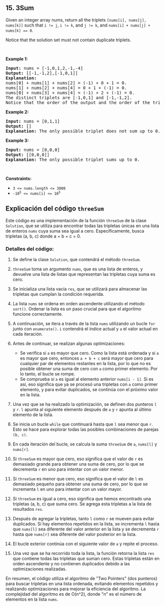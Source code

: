 ## 15. 3Sum
<div class="_1l1MA" data-track-load="description_content"><p>Given an integer array nums, return all the triplets <code>[nums[i], nums[j], nums[k]]</code> such that <code>i != j</code>, <code>i != k</code>, and <code>j != k</code>, and <code>nums[i] + nums[j] + nums[k] == 0</code>.</p>

<p>Notice that the solution set must not contain duplicate triplets.</p>

<p>&nbsp;</p>
<p><strong class="example">Example 1:</strong></p>

<pre><strong>Input:</strong> nums = [-1,0,1,2,-1,-4]
<strong>Output:</strong> [[-1,-1,2],[-1,0,1]]
<strong>Explanation:</strong> 
nums[0] + nums[1] + nums[2] = (-1) + 0 + 1 = 0.
nums[1] + nums[2] + nums[4] = 0 + 1 + (-1) = 0.
nums[0] + nums[3] + nums[4] = (-1) + 2 + (-1) = 0.
The distinct triplets are [-1,0,1] and [-1,-1,2].
Notice that the order of the output and the order of the triplets does not matter.
</pre>

<p><strong class="example">Example 2:</strong></p>

<pre><strong>Input:</strong> nums = [0,1,1]
<strong>Output:</strong> []
<strong>Explanation:</strong> The only possible triplet does not sum up to 0.
</pre>

<p><strong class="example">Example 3:</strong></p>

<pre><strong>Input:</strong> nums = [0,0,0]
<strong>Output:</strong> [[0,0,0]]
<strong>Explanation:</strong> The only possible triplet sums up to 0.
</pre>

<p>&nbsp;</p>
<p><strong>Constraints:</strong></p>

<ul>
	<li><code>3 &lt;= nums.length &lt;= 3000</code></li>
	<li><code>-10<sup>5</sup> &lt;= nums[i] &lt;= 10<sup>5</sup></code></li>
</ul>
</div>

## Explicación del código `threeSum`

Este código es una implementación de la función `threeSum` de la clase `Solution`, que se utiliza para encontrar todas las tripletas únicas en una lista de enteros `nums` cuya suma sea igual a cero. Específicamente, busca tripletas (a, b, c) donde a + b + c = 0.

### Detalles del código:

1. Se define la clase `Solution`, que contendrá el método `threeSum`.

2. `threeSum` toma un argumento `nums`, que es una lista de enteros, y devuelve una lista de listas que representan las tripletas cuya suma es cero.

3. Se inicializa una lista vacía `res`, que se utilizará para almacenar las tripletas que cumplan la condición requerida.

4. La lista `nums` se ordena en orden ascendente utilizando el método `sort()`. Ordenar la lista es un paso crucial para que el algoritmo funcione correctamente.

5. A continuación, se itera a través de la lista `nums` utilizando un bucle `for` junto con `enumerate()`. `i` contendrá el índice actual y `a` el valor actual en cada iteración.

6. Antes de continuar, se realizan algunas optimizaciones:
   - Se verifica si `a` es mayor que cero. Como la lista está ordenada y si `a` es mayor que cero, entonces `a + b + c` será mayor que cero para cualquier par de elementos restantes en la lista, por lo que no es posible obtener una suma de cero con `a` como primer elemento. Por lo tanto, el bucle se rompe.
   - Se comprueba si `a` es igual al elemento anterior `nums[i - 1]`. Si es así, eso significa que ya se procesó una tripletas con `a` como primer elemento, y para evitar duplicados, se continúa con el próximo valor en la lista.

7. Una vez que se ha realizado la optimización, se definen dos punteros `l` y `r`. `l` apunta al siguiente elemento después de `a` y `r` apunta al último elemento de la lista.

8. Se inicia un bucle `while` que continuará hasta que `l` sea menor que `r`. Esto se hace para explorar todas las posibles combinaciones de parejas `(b, c)`.

9. En cada iteración del bucle, se calcula la suma `threeSum` de `a`, `nums[l]` y `nums[r]`.

10. Si `threeSum` es mayor que cero, eso significa que el valor de `r` es demasiado grande para obtener una suma de cero, por lo que se decrementa `r` en uno para intentar con un valor menor.

11. Si `threeSum` es menor que cero, eso significa que el valor de `l` es demasiado pequeño para obtener una suma de cero, por lo que se incrementa `l` en uno para intentar con un valor mayor.

12. Si `threeSum` es igual a cero, eso significa que hemos encontrado una tripletas (a, b, c) que suma cero. Se agrega esta tripletas a la lista de resultados `res`.

13. Después de agregar la tripletas, tanto `l` como `r` se mueven para evitar duplicados. Si hay elementos repetidos en la lista, se incrementa `l` hasta que `nums[l]` sea diferente del valor anterior en la lista y se decrementa `r` hasta que `nums[r]` sea diferente del valor posterior en la lista.

14. El bucle exterior continúa con el siguiente valor de `a` y repite el proceso.

15. Una vez que se ha recorrido toda la lista, la función retorna la lista `res` que contiene todas las tripletas que suman cero. Estas tripletas están en orden ascendente y no contienen duplicados debido a las optimizaciones realizadas.

En resumen, el código utiliza el algoritmo de "Two Pointers" (dos punteros) para buscar tripletas en una lista ordenada, evitando elementos repetidos y realizando optimizaciones para mejorar la eficiencia del algoritmo. La complejidad del algoritmo es de O(n^2), donde "n" es el número de elementos en la lista `nums`.
